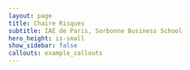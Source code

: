```yaml
---
layout: page
title: Chaire Risques
subtitle: IAE de Paris, Sorbonne Business School
hero_height: is-small
show_sidebar: false
callouts: example_callouts
---
```

